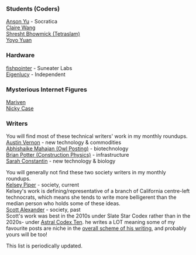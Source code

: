

### Students (Coders)

[Anson Yu](https://ansonyu.me/) - Socratica  
[Claire Wang](https://www.clairebookworm.com/)  
[Shresht Bhowmick (Tetraslam)](https://www.tetraslam.world/)  
[Yoyo Yuan](https://exanova.mmm.page/)  

### Hardware
[fishpointer](https://publish.obsidian.md/suneater/Welcome+to+the+Suneater+Labs+Vault) - Suneater Labs  
[Eigenlucy](https://eigenlucy.com/) - Independent  

### Mysterious Internet Figures
[Mariven](https://n.cohomology.group/)  
[Nicky Case](https://ncase.me/)  

### Writers
You will find most of these technical writers' work in my monthly roundups.  
[Austin Vernon](https://austinvernon.site/) - new technology & commodities  
[Abhishaike Mahajan (Owl Posting)](https://www.owlposting.com/) - biotechnology  
[Brian Potter (Construction Physics)](https://ifp.org/author/brian-potter/) - infrastructure  
[Sarah Constantin](https://www.sarah-constantin.org/writing) - new technology & biology  

You will generally not find these two society writers in my monthly roundups.  
[Kelsey Piper](https://x.com/KelseyTuoc) - society, current  
Kelsey's work is defining/representative of a branch of California centre-left technocrats, which means she tends to write more belligerent than the median person who holds some of these ideas.  
[Scott Alexander](https://slatestarcodex.com/top-posts/) - society, past  
Scott's work was best in the 2010s under Slate Star Codex rather than in the 2020s- under [Astral Codex Ten](https://www.astralcodexten.com/). he writes a LOT meaning some of my favourite posts are niche in the [overall scheme of his writing](https://www.slatestarcodexabridged.com/), and probably yours will be too!  


This list is periodically updated.
